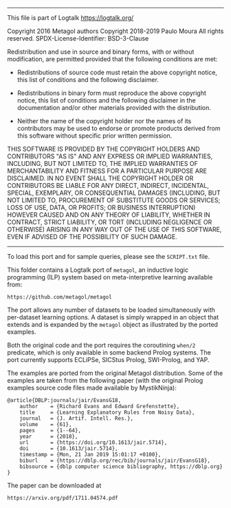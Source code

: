 ________________________________________________________________________

This file is part of Logtalk <https://logtalk.org/>  

Copyright 2016 Metagol authors
Copyright 2018-2019 Paulo Moura
All rights reserved.
SPDX-License-Identifier: BSD-3-Clause

Redistribution and use in source and binary forms, with or without
modification, are permitted provided that the following conditions are met:

* Redistributions of source code must retain the above copyright notice, this
  list of conditions and the following disclaimer.

* Redistributions in binary form must reproduce the above copyright notice,
  this list of conditions and the following disclaimer in the documentation
  and/or other materials provided with the distribution.

* Neither the name of the copyright holder nor the names of its
  contributors may be used to endorse or promote products derived from
  this software without specific prior written permission.

THIS SOFTWARE IS PROVIDED BY THE COPYRIGHT HOLDERS AND CONTRIBUTORS "AS IS"
AND ANY EXPRESS OR IMPLIED WARRANTIES, INCLUDING, BUT NOT LIMITED TO, THE
IMPLIED WARRANTIES OF MERCHANTABILITY AND FITNESS FOR A PARTICULAR PURPOSE ARE
DISCLAIMED. IN NO EVENT SHALL THE COPYRIGHT HOLDER OR CONTRIBUTORS BE LIABLE
FOR ANY DIRECT, INDIRECT, INCIDENTAL, SPECIAL, EXEMPLARY, OR CONSEQUENTIAL
DAMAGES (INCLUDING, BUT NOT LIMITED TO, PROCUREMENT OF SUBSTITUTE GOODS OR
SERVICES; LOSS OF USE, DATA, OR PROFITS; OR BUSINESS INTERRUPTION) HOWEVER
CAUSED AND ON ANY THEORY OF LIABILITY, WHETHER IN CONTRACT, STRICT LIABILITY,
OR TORT (INCLUDING NEGLIGENCE OR OTHERWISE) ARISING IN ANY WAY OUT OF THE USE
OF THIS SOFTWARE, EVEN IF ADVISED OF THE POSSIBILITY OF SUCH DAMAGE.
________________________________________________________________________


To load this port and for sample queries, please see the `SCRIPT.txt`
file.

This folder contains a Logtalk port of `metagol`, an inductive logic
programming (ILP) system based on meta-interpretive learning available
from:

	https://github.com/metagol/metagol

The port allows any number of datasets to be loaded simultaneously with
per-dataset learning options. A dataset is simply wrapped in an object
that extends and is expanded by the `metagol` object as illustrated by
the ported examples.

Both the original code and the port requires the coroutining `when/2`
predicate, which is only available in some backend Prolog systems.
The port currently supports ECLiPSe, SICStus Prolog, SWI-Prolog, and
YAP.

The examples are ported from the original Metagol distribution. Some of
the examples are taken from the following paper (with the original Prolog
examples source code files made available by MystikNinja):

	@article{DBLP:journals/jair/EvansG18,
		author    = {Richard Evans and Edward Grefenstette},
		title     = {Learning Explanatory Rules from Noisy Data},
		journal   = {J. Artif. Intell. Res.},
		volume    = {61},
		pages     = {1--64},
		year      = {2018},
		url       = {https://doi.org/10.1613/jair.5714},
		doi       = {10.1613/jair.5714},
		timestamp = {Mon, 21 Jan 2019 15:01:17 +0100},
		biburl    = {https://dblp.org/rec/bib/journals/jair/EvansG18},
		bibsource = {dblp computer science bibliography, https://dblp.org}
	}

The paper can be downloaded at

	https://arxiv.org/pdf/1711.04574.pdf
